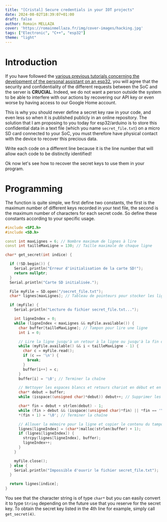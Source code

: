 ```yaml
---
title: "[Cristal] Secure credentials in your IOT projects"
date: 2024-08-02T18:39:07+01:00
draft: false
author: Romain MELLAZA
cover: 'https://romainmellaza.fr/img/cover-images/hacking.jpg'
tags: ["Electronic", "C++", "esp32"]
theme: "light"
---
```


# Introduction
If you have followed the [various previous tutorials concerning the development of the personal assistant on an esp32](https://romainmellaza.fr/posts/diy-home-assistant/), you will agree that the security and confidentiality of the different requests between the SoC and the server is **CRUCIAL**. Indeed, we do not want a person outside the system to be able to interfere with our actions by recovering our API key or even worse by having access to our Google Home account.

This is why you should never define a secret key raw in your code, and even less so when it is published publicly in an online repository. The solution that I am proposing to you today for esp32/arduino is to store this confidential data in a text file (which you name `secret_file.txt`) on a micro SD card connected to your SoC, you must therefore have physical contact with the device to recover this precious data.

Write each code on a different line because it is the line number that will allow each code to be distinctly identified!

Ok now let's see how to recover the secret keys to use them in your program.

# Programming
The function is quite simple, we first define two constants, the first is the maximum number of different keys recorded in your text file, the second is the maximum number of characters for each secret code. So define these constants according to your specific usage.

```cpp
#include <SPI.h>
#include <SD.h>

const int maxLignes = 6; // Nombre maximum de lignes à lire
const int tailleMaxLigne = 130; // Taille maximale de chaque ligne

char* get_secret(int indice) {

  if (!SD.begin()) {
    Serial.println("Erreur d'initialisation de la carte SD!");
    return nullptr;
  }
  Serial.println("Carte SD initialisée.");

  File myFile = SD.open("/secret_file.txt");
  char* lignes[maxLignes]; // Tableau de pointeurs pour stocker les lignes

  if (myFile) {
    Serial.println("Lecture du fichier secret_file.txt...");

    int ligneIndex = 0;
    while (ligneIndex < maxLignes && myFile.available()) {
      char buffer[tailleMaxLigne]; // Tampon pour lire une ligne
      int i = 0;

      // Lire la ligne jusqu'à un retour à la ligne ou jusqu'à la fin du tampon
      while (myFile.available() && i < tailleMaxLigne - 1) {
        char c = myFile.read();
        if (c == '\n') {
          break;
        }
        buffer[i++] = c;
      }
      buffer[i] = '\0'; // Terminer la chaîne

      // Nettoyer les espaces blancs et retours chariot en début et en fin de chaîne
      char* debut = buffer;
      while (isspace((unsigned char)*debut)) debut++; // Supprimer les espaces et retours chariot en début

      char* fin = debut + strlen(debut) - 1;
      while (fin > debut && (isspace((unsigned char)*fin) || *fin == '\r')) fin--; // Supprimer les espaces et retours chariot en fin
      *(fin + 1) = '\0'; // Terminer la chaîne

      // Allouer la mémoire pour la ligne et copier le contenu du tampon
      lignes[ligneIndex] = (char*)malloc(strlen(buffer) + 1);
      if (lignes[ligneIndex]) {
        strcpy(lignes[ligneIndex], buffer);
        ligneIndex++;
      }
    }

    myFile.close();
  } else {
    Serial.println("Impossible d'ouvrir le fichier secret_file.txt");
  }

  return lignes[indice];
}
```

You see that the character string is of type `char*` but you can easily convert it to type `String` depending on the future use that you reserve for the secret key. To obtain the secret key listed in the 4th line for example, simply call `get_secret(4)`.